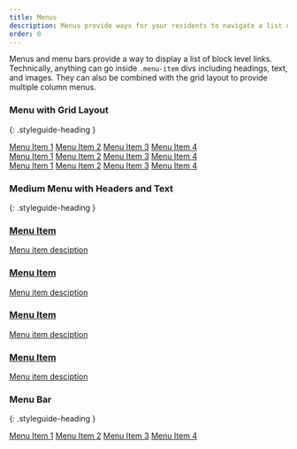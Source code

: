 ```yaml
---
title: Menus
description: Menus provide ways for your residents to navigate a list of links on a page.
order: 0
---
```


Menus and menu bars provide a way to display a list of block level links. Technically, anything can go inside `.menu-item` divs including headings, text, and images. They can also be combined with the grid layout to provide multiple column menus.

### Menu with Grid Layout
{: .styleguide-heading }

<div class="preview">
  <div class="grid-box">
    <div class="menu grid-item width-one-third">
        <a href="" class="menu-item">Menu Item 1</a>
        <a href="" class="menu-item">Menu Item 2</a>
        <a href="" class="menu-item">Menu Item 3</a>
        <a href="" class="menu-item">Menu Item 4</a>
     </div>
     <div class="menu grid-item width-one-third">
         <a href="" class="menu-item">Menu Item 1</a>
         <a href="" class="menu-item">Menu Item 2</a>
         <a href="" class="menu-item">Menu Item 3</a>
         <a href="" class="menu-item">Menu Item 4</a>
      </div>
      <div class="menu grid-item width-one-third">
          <a href="" class="menu-item">Menu Item 1</a>
          <a href="" class="menu-item">Menu Item 2</a>
          <a href="" class="menu-item">Menu Item 3</a>
          <a href="" class="menu-item">Menu Item 4</a>
       </div>
  </div>
</div>

### Medium Menu with Headers and Text
{: .styleguide-heading }

<div class="preview">
  <div class="medium-menu">
      <a href="" class="menu-item">
        <h3>Menu Item</h3>
        <p class="detail-text">Menu item desciption</p>
      </a>
      <a href="" class="menu-item">
        <h3>Menu Item</h3>
        <p class="detail-text">Menu item desciption</p>
      </a>
      <a href="" class="menu-item">
        <h3>Menu Item</h3>
        <p class="detail-text">Menu item desciption</p>
      </a>
      <a href="" class="menu-item">
        <h3>Menu Item</h3>
        <p class="detail-text">Menu item desciption</p>
      </a>
   </div>
</div>

### Menu Bar
{: .styleguide-heading }

<div class="preview">
  <div class="bar-menu">
      <a href="" class="menu-item">Menu Item 1</a>
      <a href="" class="menu-item">Menu Item 2</a>
      <a href="" class="menu-item">Menu Item 3</a>
      <a href="" class="menu-item">Menu Item 4</a>
   </div>
</div>
